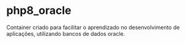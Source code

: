 # php8_oracle
Container criado para facilitar o aprendizado no desenvolvimento de aplicações, utilizando bancos de dados oracle.
